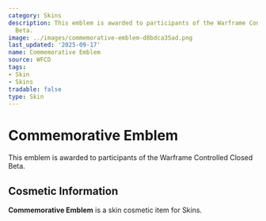 ```yaml
---
category: Skins
description: This emblem is awarded to participants of the Warframe Controlled Closed
  Beta.
image: ../images/commemorative-emblem-d8bdca35ad.png
last_updated: '2025-09-17'
name: Commemorative Emblem
source: WFCD
tags:
- Skin
- Skins
tradable: false
type: Skin
---
```


# Commemorative Emblem

This emblem is awarded to participants of the Warframe Controlled Closed Beta.

## Cosmetic Information

**Commemorative Emblem** is a skin cosmetic item for Skins.

